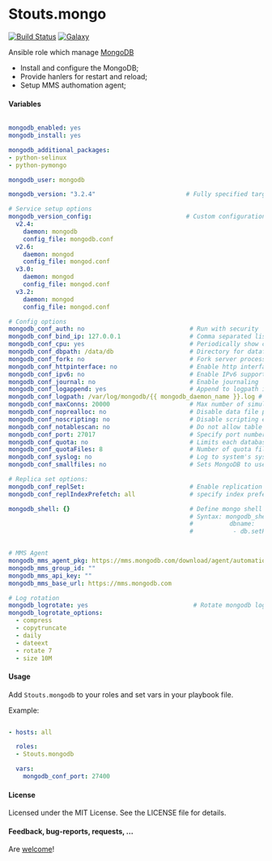 Stouts.mongo
============

[![Build Status](http://img.shields.io/travis/Stouts/Stouts.mongodb.svg?style=flat-square)](https://travis-ci.org/Stouts/Stouts.mongodb)
[![Galaxy](http://img.shields.io/badge/galaxy-Stouts.mongodb-blue.svg?style=flat-square)](https://galaxy.ansible.com/list#/roles/982)

Ansible role which manage [MongoDB](http://www.mongodb.org/)

* Install and configure the MongoDB;
* Provide hanlers for restart and reload;
* Setup MMS authomation agent;

#### Variables

```yaml

mongodb_enabled: yes
mongodb_install: yes

mongodb_additional_packages:
- python-selinux
- python-pymongo

mongodb_user: mongodb

mongodb_version: "3.2.4"                         # Fully specified target installation version

# Service setup options
mongodb_version_config:                          # Custom configuration for major/minor version variants
  v2.4:
    daemon: mongodb
    config_file: mongodb.conf
  v2.6:
    daemon: mongod
    config_file: mongod.conf
  v3.0:
    daemon: mongod
    config_file: mongod.conf
  v3.2:
    daemon: mongod
    config_file: mongod.conf

# Config options
mongodb_conf_auth: no                             # Run with security
mongodb_conf_bind_ip: 127.0.0.1                   # Comma separated list of ip addresses to listen on
mongodb_conf_cpu: yes                             # Periodically show cpu and iowait utilization
mongodb_conf_dbpath: /data/db                     # Directory for datafiles
mongodb_conf_fork: no                             # Fork server process
mongodb_conf_httpinterface: no                    # Enable http interface
mongodb_conf_ipv6: no                             # Enable IPv6 support (disabled by default)
mongodb_conf_journal: no                          # Enable journaling
mongodb_conf_logappend: yes                       # Append to logpath instead of over-writing
mongodb_conf_logpath: /var/log/mongodb/{{ mongodb_daemon_name }}.log # Log file to send write to instead of stdout
mongodb_conf_maxConns: 20000                      # Max number of simultaneous connections
mongodb_conf_noprealloc: no                       # Disable data file preallocation
mongodb_conf_noscripting: no                      # Disable scripting engine
mongodb_conf_notablescan: no                      # Do not allow table scans
mongodb_conf_port: 27017                          # Specify port number
mongodb_conf_quota: no                            # Limits each database to a certain number of files
mongodb_conf_quotaFiles: 8                        # Number of quota files
mongodb_conf_syslog: no                           # Log to system's syslog facility instead of file (ignored if logpath set)
mongodb_conf_smallfiles: no                       # Sets MongoDB to use a smaller default file size

# Replica set options:
mongodb_conf_replSet:                             # Enable replication <setname>[/<optionalseedhostlist>]
mongodb_conf_replIndexPrefetch: all               # specify index prefetching behavior (if secondary) [none|_id_only|all]

mongodb_shell: {}                                 # Define mongo shell commands to run
                                                  # Syntax: mongodb_shell:
                                                  #          dbname:
                                                  #           - db.setProfilingLevel(1, 50)


# MMS Agent
mongodb_mms_agent_pkg: https://mms.mongodb.com/download/agent/automation/mongodb-mms-automation-agent-manager_latest_amd64.deb
mongodb_mms_group_id: ""
mongodb_mms_api_key: ""
mongodb_mms_base_url: https://mms.mongodb.com

# Log rotation
mongodb_logrotate: yes                             # Rotate mongodb logs.
mongodb_logrotate_options:
  - compress
  - copytruncate
  - daily
  - dateext
  - rotate 7
  - size 10M
```

#### Usage

Add `Stouts.mongodb` to your roles and set vars in your playbook file.

Example:

```yaml

- hosts: all

  roles:
  - Stouts.mongodb

  vars:
    mongodb_conf_port: 27400
```

#### License

Licensed under the MIT License. See the LICENSE file for details.

#### Feedback, bug-reports, requests, ...

Are [welcome](https://github.com/Stouts/Stouts.mongodb/issues)!
